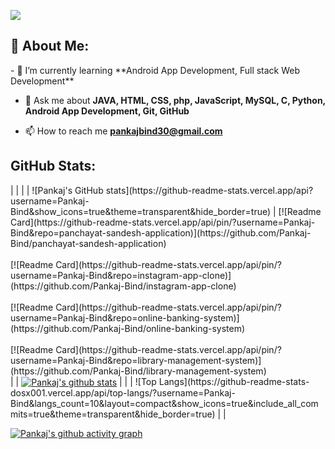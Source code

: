 [![](https://visitcount.itsvg.in/api?id=Pankaj-Bind&icon=0&color=0)](https://visitcount.itsvg.in)

<h2 align="left">💫 About Me:</h2>
- 🌱 I’m currently learning **Android App Development, Full stack Web Development**

- 💬 Ask me about **JAVA, HTML, CSS, php, JavaScript, MySQL, C, Python, Android App Development, Git, GitHub**

- 📫 How to reach me **pankajbind30@gmail.com**

<h2 align="left">GitHub Stats:</h2>
|  |  |
| ![Pankaj's GitHub stats](https://github-readme-stats.vercel.app/api?username=Pankaj-Bind&show_icons=true&theme=transparent&hide_border=true)  | <td rowspan="3">[![Readme Card](https://github-readme-stats.vercel.app/api/pin/?username=Pankaj-Bind&repo=panchayat-sandesh-application)](https://github.com/Pankaj-Bind/panchayat-sandesh-application)<br><br>[![Readme Card](https://github-readme-stats.vercel.app/api/pin/?username=Pankaj-Bind&repo=instagram-app-clone)](https://github.com/Pankaj-Bind/instagram-app-clone)<br><br>[![Readme Card](https://github-readme-stats.vercel.app/api/pin/?username=Pankaj-Bind&repo=online-banking-system)](https://github.com/Pankaj-Bind/online-banking-system)<br><br>[![Readme Card](https://github-readme-stats.vercel.app/api/pin/?username=Pankaj-Bind&repo=library-management-system)](https://github.com/Pankaj-Bind/library-management-system)<br></td>   | 
| <a href="https://github.com/Pankaj-Bind/github-readme-stats"><img align="center" src="https://github-readme-streak-stats.herokuapp.com/?user=Pankaj-Bind&show_icons=true&include_all_commits=true&theme=transparent&hide_border=true" alt="Pankaj's github stats" /></a>    |  |
| ![Top Langs](https://github-readme-stats-dosx001.vercel.app/api/top-langs/?username=Pankaj-Bind&langs_count=10&layout=compact&show_icons=true&include_all_commits=true&theme=transparent&hide_border=true)    |  |



[![Pankaj's github activity graph](https://github-readme-activity-graph.vercel.app/graph?username=Pankaj-Bind&theme=github-compact&hide_border=true	)](https://github.com/Pankaj-Bind/github-readme-activity-graph)
